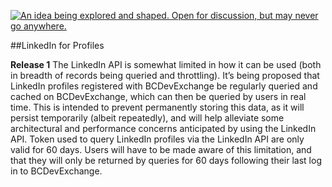 <a rel="research" href="https://github.com/BCDevExchange/docs/wiki/Project-States"><img alt="An idea being explored and shaped. Open for discussion, but may never go anywhere." style="border-width:0" src="https://img.shields.io/badge/BCDevExchange-Research-red.svg" title="An idea being explored and shaped. Open for discussion, but may never go anywhere." /></a>

##LinkedIn for Profiles

**Release 1** The LinkedIn API is somewhat limited in how it can be used (both in breadth of records being queried and throttling). It’s being proposed that LinkedIn profiles registered with BCDevExchange be regularly queried and cached on BCDevExchange, which can then be queried by users in real time. This is intended to prevent permanently storing this data, as it will persist temporarily (albeit repeatedly), and will help alleviate some architectural and performance concerns anticipated by using the LinkedIn API. Token used to query LinkedIn profiles via the LinkedIn API are only valid for 60 days. Users will have to be made aware of this limitation, and that they will only be returned by queries for 60 days following their last log in to BCDevExchange.

